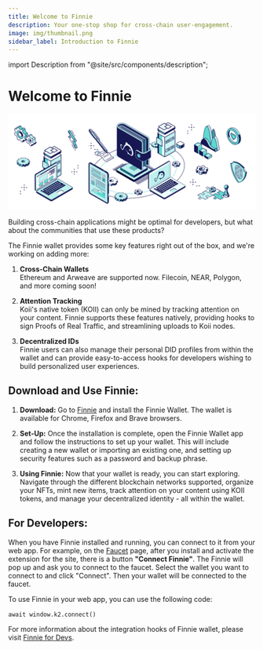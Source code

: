 ```yaml
---
title: Welcome to Finnie
description: Your one-stop shop for cross-chain user-engagement.
image: img/thumbnail.png
sidebar_label: Introduction to Finnie
---
```


import Description from "@site/src/components/description";

# Welcome to Finnie

![Banner](./img/Welcome%20to%20finnie.svg)

<Description
  text="Your one-stop shop for cross-chain user-engagement."
/>

Building cross-chain applications might be optimal for developers, but what about the communities that use these products?

The Finnie wallet provides some key features right out of the box, and we're working on adding more:

1. **Cross-Chain Wallets**  
   Ethereum and Arweave are supported now. Filecoin, NEAR, Polygon, and more coming soon!

2. **Attention Tracking**  
   Koii's native token (KOII) can only be mined by tracking attention on your content. Finnie supports these features natively, providing hooks to sign Proofs of Real Traffic, and streamlining uploads to Koii nodes.
3. **Decentralized IDs**  
   Finnie users can also manage their personal DID profiles from within the wallet and can provide easy-to-access hooks for developers wishing to build personalized user experiences.

## Download and Use Finnie:

1. **Download:** Go to <a href="https://chrome.google.com/webstore/detail/finnie/cjmkndjhnagcfbpiemnkdpomccnjblmj" target="_blank">Finnie</a> and install the Finnie Wallet. The wallet is available for Chrome, Firefox and Brave browsers.

2. **Set-Up:** Once the installation is complete, open the Finnie Wallet app and follow the instructions to set up your wallet. This will include creating a new wallet or importing an existing one, and setting up security features such as a password and backup phrase.

3. **Using Finnie:** Now that your wallet is ready, you can start exploring. Navigate through the different blockchain networks supported, organize your NFTs, mint new items, track attention on your content using KOII tokens, and manage your decentralized identity - all within the wallet.

## For Developers:

When you have Finnie installed and running, you can connect to it from your web app. For example, on the [Faucet](https://faucet.koii.network/) page, after you install and activate the extension for the site, there is a button **"Connect Finnie"**. The Finnie will pop up and ask you to connect to the faucet. Select the wallet you want to connect to and click "Connect". Then your wallet will be connected to the faucet.

To use Finnie in your web app, you can use the following code:

```
await window.k2.connect()
```

For more information about the integration hooks of Finnie wallet, please visit [Finnie for Devs](/concepts/finnie-wallet/finnie-for-devs/K2-integration-hooks/methods#connect).
